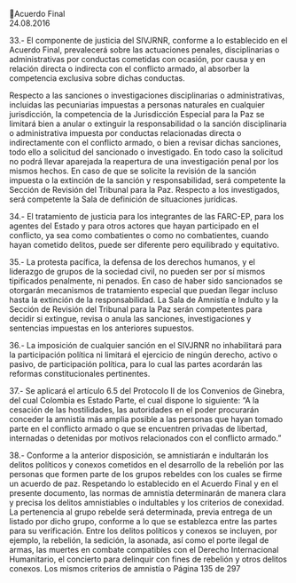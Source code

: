 Acuerdo Final  
24.08.2016 
 
33.- El componente de justicia del SIVJRNR, conforme a lo establecido en el Acuerdo Final, prevalecerá 
sobre las actuaciones penales, disciplinarias o administrativas por conductas cometidas con ocasión, por 
causa y en relación directa o indirecta con el conflicto armado, al absorber la competencia exclusiva sobre 
dichas conductas. 
 
Respecto  a  las  sanciones  o  investigaciones  disciplinarias  o  administrativas,  incluidas  las  pecuniarias 
impuestas a personas naturales en cualquier jurisdicción, la competencia de la Jurisdicción Especial para 
la Paz se limitará bien a anular o extinguir la responsabilidad o la sanción disciplinaria o administrativa 
impuesta por conductas relacionadas directa o indirectamente con el conflicto armado, o bien a revisar 
dichas sanciones, todo ello a solicitud del sancionado o investigado. En todo caso la solicitud no podrá 
llevar aparejada la reapertura de una investigación penal por los mismos hechos. En caso de que se solicite 
la  revisión  de  la  sanción  impuesta  o  la  extinción  de  la  sanción  y  responsabilidad,  será  competente  la 
Sección  de  Revisión  del  Tribunal  para  la  Paz.  Respecto  a  los  investigados,  será  competente  la  Sala  de 
definición de situaciones jurídicas. 
 
34.- El tratamiento de justicia para los integrantes de las FARC-EP, para los agentes del Estado y para otros 
actores que hayan participado en el conflicto, ya sea como combatientes o como no combatientes, cuando 
hayan cometido delitos, puede ser diferente pero equilibrado y equitativo.  
 
35.- La protesta pacífica, la defensa de los derechos humanos, y el liderazgo de grupos de la sociedad civil, 
no pueden ser por sí mismos tipificados penalmente, ni penados. En caso de haber sido sancionados se 
otorgarán  mecanismos  de  tratamiento  especial  que  puedan  llegar  incluso  hasta  la  extinción  de  la 
responsabilidad.  La  Sala  de  Amnistía  e  Indulto  y  la  Sección  de  Revisión  del  Tribunal  para  la  Paz  serán 
competentes para decidir si extingue, revisa o anula las sanciones, investigaciones y sentencias impuestas 
en los anteriores supuestos. 
 
36.-  La  imposición  de  cualquier  sanción  en  el  SIVJRNR  no  inhabilitará  para  la  participación  política  ni 
limitará el ejercicio de ningún derecho, activo o pasivo, de participación política, para lo cual las partes 
acordarán las reformas constitucionales pertinentes. 
 
37.- Se aplicará el artículo 6.5 del Protocolo II de los Convenios de Ginebra, del cual Colombia es Estado 
Parte,  el  cual  dispone  lo  siguiente:  “A  la  cesación  de  las  hostilidades,  las  autoridades  en  el  poder 
procurarán conceder la amnistía más amplia posible a las personas que hayan tomado parte en el conflicto 
armado o que se encuentren privadas de libertad, internadas o detenidas por motivos relacionados con 
el conflicto armado.” 
 
38.-  Conforme  a  la  anterior  disposición,  se  amnistiarán  e  indultarán  los  delitos  políticos  y  conexos 
cometidos en el desarrollo de la rebelión por las personas que formen parte de los grupos rebeldes con 
los cuales se firme un acuerdo de paz. Respetando lo establecido en el Acuerdo Final y en el presente 
documento, las normas de amnistía determinarán de manera clara y precisa los delitos amnistiables o 
indultables y los criterios de conexidad. La pertenencia al grupo rebelde será determinada, previa entrega 
de un listado por dicho grupo, conforme a lo que se establezca entre las partes para su verificación. Entre 
los delitos políticos y conexos se incluyen, por ejemplo, la rebelión, la sedición, la asonada, así como el 
porte ilegal de armas, las muertes en combate compatibles con el Derecho Internacional Humanitario, el 
concierto para delinquir con fines de rebelión y otros delitos conexos. Los mismos criterios de amnistía o 
Página 135 de 297 
 

